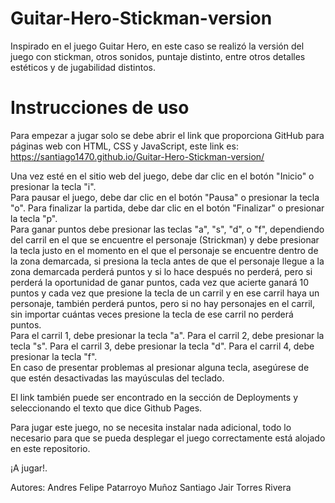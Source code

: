 # Guitar-Hero-Stickman-version
Inspirado en el juego Guitar Hero, en este caso se realizó la versión del juego con stickman, otros sonidos, puntaje distinto, entre otros detalles estéticos y de jugabilidad distintos.
# Instrucciones de uso
Para empezar a jugar solo se debe abrir el link que proporciona GitHub para páginas web con HTML, CSS y JavaScript, este link es: https://santiago1470.github.io/Guitar-Hero-Stickman-version/  

Una vez esté en el sitio web del juego, debe dar clic en el botón "Inicio" o presionar la tecla "i".  
Para pausar el juego, debe dar clic en el botón "Pausa" o presionar la tecla "o".
Para finalizar la partida, debe dar clic en el botón "Finalizar" o presionar la tecla "p".  
Para ganar puntos debe presionar las teclas "a", "s", "d", o "f", dependiendo del carril en el que se encuentre el personaje (Strickman) y debe presionar la tecla justo en el momento en el que el personaje se encuentre dentro de la zona demarcada, si presiona la tecla antes de que el personaje llegue a la zona demarcada perderá puntos y si lo hace después no perderá, pero si perderá la oportunidad de ganar puntos, cada vez que acierte ganará 10 puntos y cada vez que presione la tecla de un carril y en ese carril haya un personaje, también perderá puntos, pero si no hay personajes en el carril, sin importar cuántas veces presione la tecla de ese carril no perderá puntos.  
Para el carril 1, debe presionar la tecla "a". Para el carril 2, debe presionar la tecla "s". Para el carril 3, debe presionar la tecla "d". Para el carril 4, debe presionar la tecla "f".  
En caso de presentar problemas al presionar alguna tecla, asegúrese de que estén desactivadas las mayúsculas del teclado.

El link también puede ser encontrado en la sección de Deployments y seleccionando el texto que dice Github Pages.  

Para jugar este juego, no se necesita instalar nada adicional, todo lo necesario para que se pueda desplegar el juego correctamente está alojado en este repositorio.  

¡A jugar!.



Autores:
Andres Felipe Patarroyo Muñoz
Santiago Jair Torres Rivera
